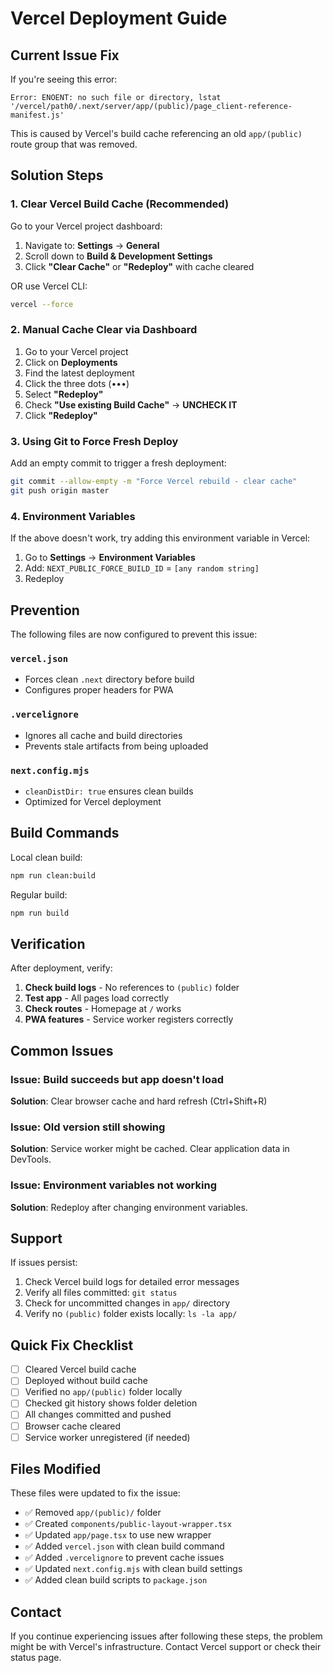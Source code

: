 # Vercel Deployment Guide

## Current Issue Fix

If you're seeing this error:
```
Error: ENOENT: no such file or directory, lstat '/vercel/path0/.next/server/app/(public)/page_client-reference-manifest.js'
```

This is caused by Vercel's build cache referencing an old `app/(public)` route group that was removed.

## Solution Steps

### 1. Clear Vercel Build Cache (Recommended)

Go to your Vercel project dashboard:

1. Navigate to: **Settings** → **General**
2. Scroll down to **Build & Development Settings**
3. Click **"Clear Cache"** or **"Redeploy"** with cache cleared

OR use Vercel CLI:
```bash
vercel --force
```

### 2. Manual Cache Clear via Dashboard

1. Go to your Vercel project
2. Click on **Deployments**
3. Find the latest deployment
4. Click the three dots (•••)
5. Select **"Redeploy"**
6. Check **"Use existing Build Cache"** → **UNCHECK IT**
7. Click **"Redeploy"**

### 3. Using Git to Force Fresh Deploy

Add an empty commit to trigger a fresh deployment:

```bash
git commit --allow-empty -m "Force Vercel rebuild - clear cache"
git push origin master
```

### 4. Environment Variables

If the above doesn't work, try adding this environment variable in Vercel:

1. Go to **Settings** → **Environment Variables**
2. Add: `NEXT_PUBLIC_FORCE_BUILD_ID` = `[any random string]`
3. Redeploy

## Prevention

The following files are now configured to prevent this issue:

### `vercel.json`
- Forces clean `.next` directory before build
- Configures proper headers for PWA

### `.vercelignore`
- Ignores all cache and build directories
- Prevents stale artifacts from being uploaded

### `next.config.mjs`
- `cleanDistDir: true` ensures clean builds
- Optimized for Vercel deployment

## Build Commands

Local clean build:
```bash
npm run clean:build
```

Regular build:
```bash
npm run build
```

## Verification

After deployment, verify:

1. **Check build logs** - No references to `(public)` folder
2. **Test app** - All pages load correctly
3. **Check routes** - Homepage at `/` works
4. **PWA features** - Service worker registers correctly

## Common Issues

### Issue: Build succeeds but app doesn't load
**Solution**: Clear browser cache and hard refresh (Ctrl+Shift+R)

### Issue: Old version still showing
**Solution**: Service worker might be cached. Clear application data in DevTools.

### Issue: Environment variables not working
**Solution**: Redeploy after changing environment variables.

## Support

If issues persist:

1. Check Vercel build logs for detailed error messages
2. Verify all files committed: `git status`
3. Check for uncommitted changes in `app/` directory
4. Verify no `(public)` folder exists locally: `ls -la app/`

## Quick Fix Checklist

- [ ] Cleared Vercel build cache
- [ ] Deployed without build cache
- [ ] Verified no `app/(public)` folder locally
- [ ] Checked git history shows folder deletion
- [ ] All changes committed and pushed
- [ ] Browser cache cleared
- [ ] Service worker unregistered (if needed)

## Files Modified

These files were updated to fix the issue:

- ✅ Removed `app/(public)/` folder
- ✅ Created `components/public-layout-wrapper.tsx`
- ✅ Updated `app/page.tsx` to use new wrapper
- ✅ Added `vercel.json` with clean build command
- ✅ Added `.vercelignore` to prevent cache issues
- ✅ Updated `next.config.mjs` with clean build settings
- ✅ Added clean build scripts to `package.json`

## Contact

If you continue experiencing issues after following these steps, the problem might be with Vercel's infrastructure. Contact Vercel support or check their status page.

